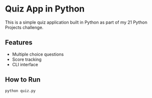 # Quiz App in Python

This is a simple quiz application built in Python as part of my 21 Python Projects challenge.

## Features
- Multiple choice questions
- Score tracking
- CLI interface

## How to Run
```bash
python quiz.py

